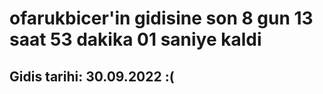 # ofarukbicer'in gidisine son 8 gun 13 saat 53 dakika 01 saniye kaldi

## Gidis tarihi: 30.09.2022 :(